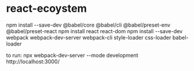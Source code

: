 # react-ecoystem

npm install --save-dev @babel/core  @babel/cli @babel/preset-env @babel/preset-react
npm install react react-dom
npm install --save-dev webpack webpack-dev-server webpack-cli style-loader css-loader babel-loader

 to run: npx webpack-dev-server --mode development
 http://localhost:3000/
